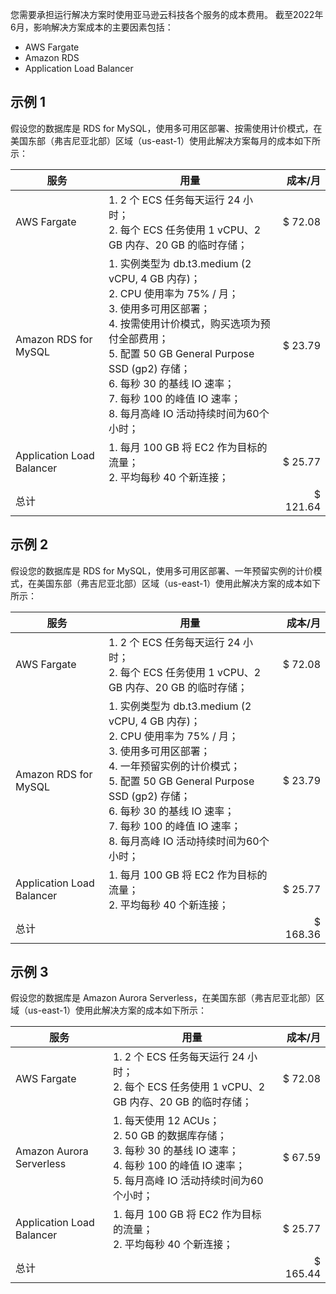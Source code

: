 您需要承担运行解决方案时使用亚马逊云科技各个服务的成本费用。 截至2022年6月，影响解决方案成本的主要因素包括：

- AWS Fargate
- Amazon RDS
- Application Load Balancer

## 示例 1

假设您的数据库是 RDS for MySQL，使用多可用区部署、按需使用计价模式，在美国东部（弗吉尼亚北部）区域（us-east-1）使用此解决方案每月的成本如下所示：

| 服务 | 用量 | 成本/月 |
| ------- | --- | ---: |
| AWS Fargate | 1. 2 个 ECS 任务每天运行 24 小时； </br> 2. 每个 ECS 任务使用 1 vCPU、2 GB 内存、20 GB 的临时存储；| $ 72.08 |
| Amazon RDS for MySQL | 1. 实例类型为 db.t3.medium (2 vCPU, 4 GB 内存)； </br> 2. CPU 使用率为 75% / 月； </br> 3. 使用多可用区部署； </br> 4. 按需使用计价模式，购买选项为预付全部费用； </br> 5. 配置 50 GB General Purpose SSD (gp2) 存储； </br> 6. 每秒 30 的基线 IO 速率； </br> 7. 每秒 100 的峰值 IO 速率； </br> 8. 每月高峰 IO 活动持续时间为60个小时；| $ 23.79 |
| Application Load Balancer | 1. 每月 100 GB 将 EC2 作为目标的流量； </br> 2. 平均每秒 40 个新连接； | $ 25.77 |
|总计 | |  $ 121.64|


## 示例 2

假设您的数据库是 RDS for MySQL，使用多可用区部署、一年预留实例的计价模式，在美国东部（弗吉尼亚北部）区域（us-east-1）使用此解决方案的成本如下所示：

| 服务 | 用量 | 成本/月 |
| ------- | --- | ---: |
| AWS Fargate | 1. 2 个 ECS 任务每天运行 24 小时； </br> 2. 每个 ECS 任务使用 1 vCPU、2 GB 内存、20 GB 的临时存储；| $ 72.08 |
| Amazon RDS for MySQL | 1. 实例类型为 db.t3.medium (2 vCPU, 4 GB 内存)； </br> 2. CPU 使用率为 75% / 月； </br> 3. 使用多可用区部署； </br> 4. 一年预留实例的计价模式； </br> 5. 配置 50 GB General Purpose SSD (gp2) 存储； </br> 6. 每秒 30 的基线 IO 速率； </br> 7. 每秒 100 的峰值 IO 速率； </br> 8. 每月高峰 IO 活动持续时间为60个小时； | $ 23.79 |
| Application Load Balancer | 1. 每月 100 GB 将 EC2 作为目标的流量； </br> 2. 平均每秒 40 个新连接； | $ 25.77 |
|总计 | |  $ 168.36 |

## 示例 3

假设您的数据库是 Amazon Aurora Serverless，在美国东部（弗吉尼亚北部）区域（us-east-1）使用此解决方案的成本如下所示：

| 服务 | 用量 | 成本/月 |
| ------- | --- | ---: |
| AWS Fargate | 1. 2 个 ECS 任务每天运行 24 小时； </br> 2. 每个 ECS 任务使用 1 vCPU、2 GB 内存、20 GB 的临时存储；| $ 72.08 |
| Amazon Aurora Serverless | 1. 每天使用 12 ACUs； </br> 2. 50 GB 的数据库存储； </br> 3. 每秒 30 的基线 IO 速率； </br> 4. 每秒 100 的峰值 IO 速率； </br> 5. 每月高峰 IO 活动持续时间为60个小时； | $ 67.59 |
| Application Load Balancer | 1. 每月 100 GB 将 EC2 作为目标的流量； </br> 2. 平均每秒 40 个新连接； | $ 25.77 |
|总计 | | $ 165.44|

